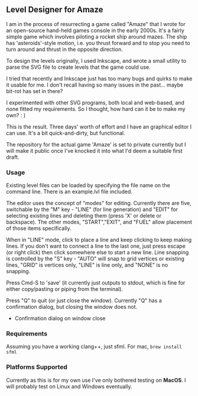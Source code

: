 ## Level Designer for Amaze
I am in the process of resurrecting a game called "Amaze" that I wrote for an open-source hand-held games console in the early 2000s. It's a fairly simple game which involves piloting a rocket ship around mazes. The ship has 'asteroids'-style motion, i.e. you thrust forward and to stop you need to turn around and thrust in the opposite direction.

To design the levels originally, I used Inkscape, and wrote a small utility to parse the SVG file to create levels that the game could use.

I tried that recently and Inkscape just has too many bugs and quirks to make it usable for me. I don't recall having so many issues in the past... maybe bit-rot has set in there?

I experimented with other SVG programs, both local and web-based, and none fitted my requirements. So I thought, how hard can it be to make my own? : )

This is the result. Three days' worth of effort and I have an graphical editor I can use. It's a bit quick-and-dirty, but functional.

The repository for the actual game 'Amaze' is set to private currently but I will make it public once I've knocked it into what I'd deem a suitable first draft.

### Usage
Existing level files can be loaded by specifying the file name on the command line. There is an example.lvl file included.

The editor uses the concept of "modes" for editing. Currently there are five, switchable by the "M" key - "LINE" (for line generation) and "EDIT" for selecting existing lines and deleting them (press 'X' or delete or backspace). The other modes, "START","EXIT", and "FUEL" allow placement of those items specifically.

When in "LINE" mode, click to place a line and keep clicking to keep making lines. If you don't want to connect a line to the last one, just press escape (or right click) then click somewhere else to start a new line. Line snapping is controlled
by the "S" key - "AUTO" will snap to grid vertices or existing lines, "GRID" is vertices only, "LINE" is line only, and "NONE" is no snapping.

Press Cmd-S to 'save' (it currently just outputs to stdout, which is fine for either copy/pasting or piping from the terminal).

Press "Q" to quit (or just close the window). Currently "Q" has a confirmation dialog, but closing the window does not.

* Confirmation dialog on window close

### Requirements

Assuming you have a working clang++, just sfml. For mac, `brew install sfml`

### Platforms Supported
Currently as this is for my own use I've only bothered testing on **MacOS**. I will probably test on Linux and Windows eventually.
